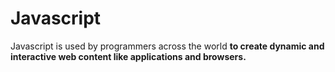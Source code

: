 # Javascript







Javascript is used by programmers across the world **to create dynamic and interactive web content like applications and browsers.**